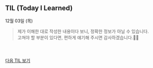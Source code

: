 ## TIL (Today I Learned)
12월 03일 (목)
> 제가 이해한 대로 작성한 내용이다 보니, 정확한 정보가 아닐 수 있습니다.   
고쳐야 할 부분이 있다면, 편하게 얘기해 주시면 감사하겠습니다.🙏🏻

<br/>

###

[다음 TIL 보기](https://github.com/lina0322/yagom_iOS_camp/blob/main/TIL/2020_12/2020_12_07.md)

